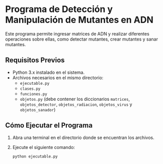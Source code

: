 # Programa de Detección y Manipulación de Mutantes en ADN

Este programa permite ingresar matrices de ADN y realizar diferentes operaciones sobre ellas, como detectar mutantes, crear mutantes y sanar mutantes.

## Requisitos Previos

- Python 3.x instalado en el sistema.
- Archivos necesarios en el mismo directorio:
  - `ejecutable.py`
  - `clases.py`
  - `funciones.py`
  - `objetos.py` (debe contener los diccionarios `matrices`, `objetos_detector`, `objetos_radiacion`, `objetos_virus` y `objetos_sanador`)

## Cómo Ejecutar el Programa

1. Abra una terminal en el directorio donde se encuentran los archivos.
2. Ejecute el siguiente comando:

   ```bash
   python ejecutable.py